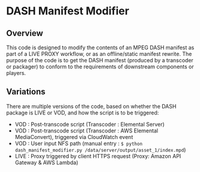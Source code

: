# DASH Manifest Modifier
## Overview
This code is designed to modify the contents of an MPEG DASH manifest as part of a LIVE PROXY workflow, or as an offline/static manifest rewrite. The purpose of the code is to get the DASH manifest (produced by a transcoder or packager) to conform to the requirements of downstream components or players.

## Variations
There are multiple versions of the code, based on whether the DASH package is LIVE or VOD, and how the script is to be triggered:

* VOD : Post-transcode script (Transcoder : Elemental Server)
* VOD : Post-transcode script (Transcoder : AWS Elemental MediaConvert), triggered via CloudWatch event
* VOD : User input NFS path (manual entry : `$ python dash_manifest_modifier.py /data/server/output/asset_1/index.mpd`)
* LIVE : Proxy triggered by client HTTPS request (Proxy: Amazon API Gateway & AWS Lambda)
